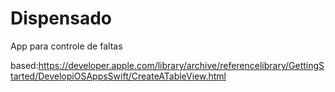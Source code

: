 # Dispensado
App para controle de faltas

based:https://developer.apple.com/library/archive/referencelibrary/GettingStarted/DevelopiOSAppsSwift/CreateATableView.html

